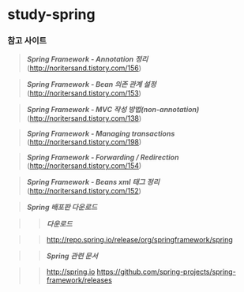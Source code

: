# study-spring

### 참고 사이트

> ***Spring Framework - Annotation 정리*** (http://noritersand.tistory.com/156)

> ***Spring Framework - Bean 의존 관계 설정*** (http://noritersand.tistory.com/153)

> ***Spring Framework - MVC 작성 방법(non-annotation)*** (http://noritersand.tistory.com/138)

> ***Spring Framework - Managing transactions*** (http://noritersand.tistory.com/198)

> ***Spring Framework - Forwarding / Redirection*** (http://noritersand.tistory.com/154)

> ***Spring Framework - Beans xml 태그 정리*** (http://noritersand.tistory.com/152)

> ***Spring 배포판 다운로드***

>> ***다운로드***

>> http://repo.spring.io/release/org/springframework/spring

>> ***Spring 관련 문서***

>> http://spring.io
>> https://github.com/spring-projects/spring-framework/releases
